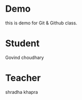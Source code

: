 # Demo
this is demo for Git &amp; Github class.

# Student
Govind choudhary

# Teacher
shradha khapra